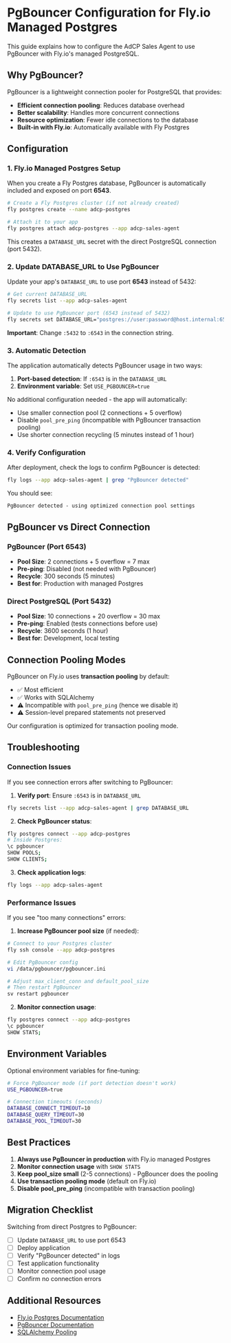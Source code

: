 # PgBouncer Configuration for Fly.io Managed Postgres

This guide explains how to configure the AdCP Sales Agent to use PgBouncer with Fly.io's managed PostgreSQL.

## Why PgBouncer?

PgBouncer is a lightweight connection pooler for PostgreSQL that provides:
- **Efficient connection pooling**: Reduces database overhead
- **Better scalability**: Handles more concurrent connections
- **Resource optimization**: Fewer idle connections to the database
- **Built-in with Fly.io**: Automatically available with Fly Postgres

## Configuration

### 1. Fly.io Managed Postgres Setup

When you create a Fly Postgres database, PgBouncer is automatically included and exposed on port **6543**.

```bash
# Create a Fly Postgres cluster (if not already created)
fly postgres create --name adcp-postgres

# Attach it to your app
fly postgres attach adcp-postgres --app adcp-sales-agent
```

This creates a `DATABASE_URL` secret with the direct PostgreSQL connection (port 5432).

### 2. Update DATABASE_URL to Use PgBouncer

Update your app's `DATABASE_URL` to use port **6543** instead of 5432:

```bash
# Get current DATABASE_URL
fly secrets list --app adcp-sales-agent

# Update to use PgBouncer port (6543 instead of 5432)
fly secrets set DATABASE_URL="postgres://user:password@host.internal:6543/dbname" --app adcp-sales-agent
```

**Important**: Change `:5432` to `:6543` in the connection string.

### 3. Automatic Detection

The application automatically detects PgBouncer usage in two ways:

1. **Port-based detection**: If `:6543` is in the `DATABASE_URL`
2. **Environment variable**: Set `USE_PGBOUNCER=true`

No additional configuration needed - the app will automatically:
- Use smaller connection pool (2 connections + 5 overflow)
- Disable `pool_pre_ping` (incompatible with PgBouncer transaction pooling)
- Use shorter connection recycling (5 minutes instead of 1 hour)

### 4. Verify Configuration

After deployment, check the logs to confirm PgBouncer is detected:

```bash
fly logs --app adcp-sales-agent | grep "PgBouncer detected"
```

You should see:
```
PgBouncer detected - using optimized connection pool settings
```

## PgBouncer vs Direct Connection

### PgBouncer (Port 6543)
- **Pool Size**: 2 connections + 5 overflow = 7 max
- **Pre-ping**: Disabled (not needed with PgBouncer)
- **Recycle**: 300 seconds (5 minutes)
- **Best for**: Production with managed Postgres

### Direct PostgreSQL (Port 5432)
- **Pool Size**: 10 connections + 20 overflow = 30 max
- **Pre-ping**: Enabled (tests connections before use)
- **Recycle**: 3600 seconds (1 hour)
- **Best for**: Development, local testing

## Connection Pooling Modes

PgBouncer on Fly.io uses **transaction pooling** by default:
- ✅ Most efficient
- ✅ Works with SQLAlchemy
- ⚠️ Incompatible with `pool_pre_ping` (hence we disable it)
- ⚠️ Session-level prepared statements not preserved

Our configuration is optimized for transaction pooling mode.

## Troubleshooting

### Connection Issues

If you see connection errors after switching to PgBouncer:

1. **Verify port**: Ensure `:6543` is in `DATABASE_URL`
```bash
fly secrets list --app adcp-sales-agent | grep DATABASE_URL
```

2. **Check PgBouncer status**:
```bash
fly postgres connect --app adcp-postgres
# Inside Postgres:
\c pgbouncer
SHOW POOLS;
SHOW CLIENTS;
```

3. **Check application logs**:
```bash
fly logs --app adcp-sales-agent
```

### Performance Issues

If you see "too many connections" errors:

1. **Increase PgBouncer pool size** (if needed):
```bash
# Connect to your Postgres cluster
fly ssh console --app adcp-postgres

# Edit PgBouncer config
vi /data/pgbouncer/pgbouncer.ini

# Adjust max_client_conn and default_pool_size
# Then restart PgBouncer
sv restart pgbouncer
```

2. **Monitor connection usage**:
```bash
fly postgres connect --app adcp-postgres
\c pgbouncer
SHOW STATS;
```

## Environment Variables

Optional environment variables for fine-tuning:

```bash
# Force PgBouncer mode (if port detection doesn't work)
USE_PGBOUNCER=true

# Connection timeouts (seconds)
DATABASE_CONNECT_TIMEOUT=10
DATABASE_QUERY_TIMEOUT=30
DATABASE_POOL_TIMEOUT=30
```

## Best Practices

1. **Always use PgBouncer in production** with Fly.io managed Postgres
2. **Monitor connection usage** with `SHOW STATS`
3. **Keep pool_size small** (2-5 connections) - PgBouncer does the pooling
4. **Use transaction pooling mode** (default on Fly.io)
5. **Disable pool_pre_ping** (incompatible with transaction pooling)

## Migration Checklist

Switching from direct Postgres to PgBouncer:

- [ ] Update `DATABASE_URL` to use port 6543
- [ ] Deploy application
- [ ] Verify "PgBouncer detected" in logs
- [ ] Test application functionality
- [ ] Monitor connection pool usage
- [ ] Confirm no connection errors

## Additional Resources

- [Fly.io Postgres Documentation](https://fly.io/docs/postgres/)
- [PgBouncer Documentation](https://www.pgbouncer.org/)
- [SQLAlchemy Pooling](https://docs.sqlalchemy.org/en/20/core/pooling.html)
